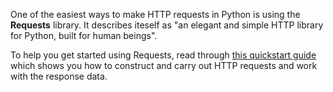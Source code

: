 One of the easiest ways to make HTTP requests in Python is using the **Requests** library.  It describes iteself as "an elegant and simple HTTP library for Python, built for human beings".

To help you get started using Requests, read through [this quickstart guide](http://docs.python-requests.org/en/latest/user/quickstart/) which shows you how to construct and carry out HTTP requests and work with the response data.